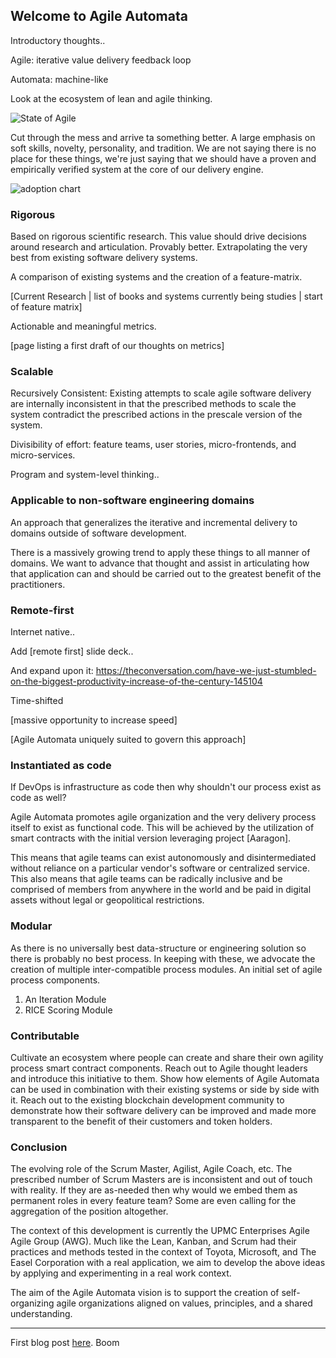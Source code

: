 ## Welcome to Agile Automata

Introductory thoughts..

Agile: iterative value delivery feedback loop

Automata: machine-like

Look at the ecosystem of lean and agile thinking. 

![State of Agile](https://miro.medium.com/max/2400/1*jfJgrW5L6jpiKivCbr8fQA.jpeg)

Cut through the mess and arrive ta something better. A large emphasis on soft skills, novelty, personality, and tradition. We are not saying there is no place for these things, we're just saying that we should have a proven and empirically verified system at the core of our delivery engine.

![adoption chart](https://i.imgur.com/ktGgb7i.png)

### Rigorous

Based on rigorous scientific research. This value should drive decisions around research and articulation. Provably better. Extrapolating the very best from existing software delivery systems. 

A comparison of existing systems and the creation of a feature-matrix. 

\[Current Research | list of books and systems currently being studies | start of feature matrix\]

Actionable and meaningful metrics. 

\[page listing a first draft of our thoughts on metrics\]

### Scalable

Recursively Consistent: Existing attempts to scale agile software delivery are internally inconsistent in that the prescribed methods to scale the system contradict the prescribed actions in the prescale version of the system. 

Divisibility of effort: feature teams, user stories, micro-frontends, and micro-services. 

Program and system-level thinking..

### Applicable to non-software engineering domains

An approach that generalizes the iterative and incremental delivery to domains outside of software development. 

There is a massively growing trend to apply these things to all manner of domains. We want to advance that thought and assist in articulating how that application can and should be carried out to the greatest benefit of the practitioners. 

### Remote-first

Internet native..

Add \[remote first\] slide deck..

And expand upon it: https://theconversation.com/have-we-just-stumbled-on-the-biggest-productivity-increase-of-the-century-145104

Time-shifted 

\[massive opportunity to increase speed\]

\[Agile Automata uniquely suited to govern this approach\]

### Instantiated as code

If DevOps is infrastructure as code then why shouldn't our process exist as code as well?

Agile Automata promotes agile organization and the very delivery process itself to exist as functional code. This will be achieved by the utilization of smart contracts with the initial version leveraging project \[Aaragon\].

This means that agile teams can exist autonomously and disintermediated without reliance on a particular vendor's software or centralized service. This also means that agile teams can be radically inclusive and be comprised of members from anywhere in the world and be paid in digital assets without legal or geopolitical restrictions.

### Modular

As there is no universally best data-structure or engineering solution so there is probably no best process. In keeping with these, we advocate the creation of multiple inter-compatible process modules. An initial set of agile process components. 

1.  An Iteration Module
2.  RICE Scoring Module

### Contributable

Cultivate an ecosystem where people can create and share their own agility process smart contract components. Reach out to Agile thought leaders and introduce this initiative to them. Show how elements of Agile Automata can be used in combination with their existing systems or side by side with it. Reach out to the existing blockchain development community to demonstrate how their software delivery can be improved and made more transparent to the benefit of their customers and token holders. 

### Conclusion

The evolving role of the Scrum Master, Agilist, Agile Coach, etc. The prescribed number of Scrum Masters are is inconsistent and out of touch with reality. If they are as-needed then why would we embed them as permanent roles in every feature team? Some are even calling for the aggregation of the position altogether. 

The context of this development is currently the UPMC Enterprises Agile Agile Group (AWG). Much like the Lean, Kanban, and Scrum had their practices and methods tested in the context of Toyota, Microsoft, and The Easel Corporation with a real application, we aim to develop the above ideas by applying and experimenting in a real work context. 

The aim of the Agile Automata vision is to support the creation of self-organizing agile organizations aligned on values, principles, and a shared understanding. 

---

First blog post [here](test.md). Boom
